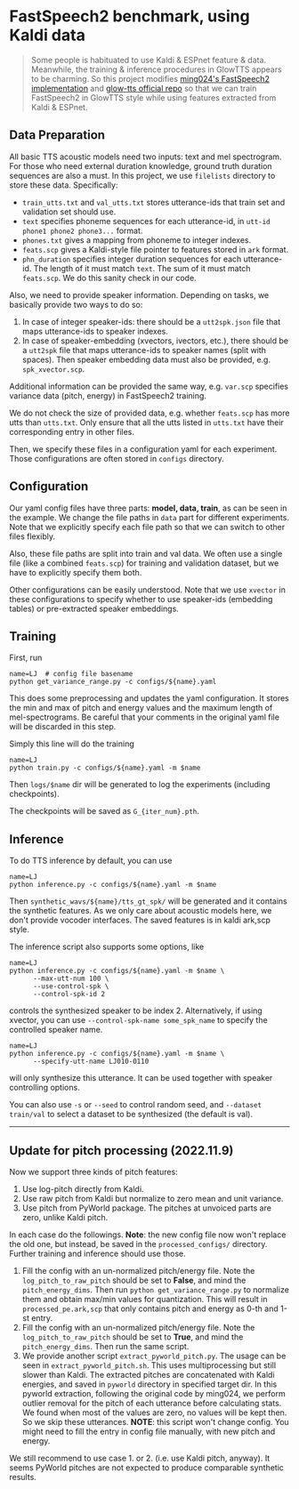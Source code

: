 # FastSpeech2 benchmark, using Kaldi data
> Some people is habituated to use Kaldi & ESPnet feature & data. Meanwhile, the training & inference procedures in GlowTTS appears to be charming. So this project modifies [ming024's FastSpeech2 implementation](https://github.com/ming024/FastSpeech2) and [glow-tts official repo](https://github.com/jaywalnut310/glow-tts) so that we can train FastSpeech2 in GlowTTS style while using features extracted from Kaldi & ESPnet.

## Data Preparation
All basic TTS acoustic models need two inputs: text and mel spectrogram. For those who need external duration knowledge, ground truth duration sequences are also a must.
In this project, we use `filelists` directory to store these data.
Specifically:
 * `train_utts.txt` and `val_utts.txt` stores utterance-ids that train set and validation set should use.
 * `text` specifies phoneme sequences for each utterance-id, in `utt-id phone1 phone2 phone3...` format.
 * `phones.txt` gives a mapping from phoneme to integer indexes.
 * `feats.scp` gives a Kaldi-style file pointer to features stored in `ark` format.
 * `phn_duration` specifies integer duration sequences for each utterance-id. The length of it must match `text`. The sum of it must match `feats.scp`. We do this sanity check in our code.

Also, we need to provide speaker information. Depending on tasks, we basically provide two ways to do so:
 1. In case of integer speaker-ids: there should be a `utt2spk.json` file that maps utterance-ids to speaker indexes.
 2. In case of speaker-embedding (xvectors, ivectors, etc.), there should be a `utt2spk` file that maps utterance-ids to speaker names (split with spaces). Then speaker embedding data must also be provided, e.g. `spk_xvector.scp`.

Additional information can be provided the same way, e.g. `var.scp` specifies variance data (pitch, energy) in FastSpeech2 training.

We do not check the size of provided data, e.g. whether `feats.scp` has more utts than `utts.txt`. Only ensure that all the utts listed in `utts.txt` have their corresponding entry in other files.

Then, we specify these files in a configuration yaml for each experiment. Those configurations are often stored in `configs` directory.

## Configuration
Our yaml config files have three parts: **model, data, train**, as can be seen in the example.
We change the file paths in `data` part for different experiments. Note that we explicitly specify each file path so that we can switch to other files flexibly.

Also, these file paths are split into train and val data. We often use a single file (like a combined `feats.scp`) for training and validation dataset, but we have to explicitly specify them both.

Other configurations can be easily understood. Note that we use `xvector` in these configurations to specify whether to use speaker-ids (embedding tables) or pre-extracted speaker embeddings.

## Training
First, run
```shell
name=LJ  # config file basename
python get_variance_range.py -c configs/${name}.yaml
```
This does some preprocessing and updates the yaml configuration. It stores the min and max of pitch and energy values and the maximum length of mel-spectrograms. 
Be careful that your comments in the original yaml file will be discarded in this step.

Simply this line will do the training
```shell
name=LJ
python train.py -c configs/${name}.yaml -m $name
```
Then `logs/$name` dir will be generated to log the experiments (including checkpoints).

The checkpoints will be saved as `G_{iter_num}.pth`.

## Inference
To do TTS inference by default, you can use
```shell
name=LJ
python inference.py -c configs/${name}.yaml -m $name
```
Then `synthetic_wavs/${name}/tts_gt_spk/` will be generated and it contains the synthetic features. As we only care about acoustic models here, we don't provide vocoder interfaces. The saved features is in kaldi ark,scp style.

The inference script also supports some options, like 
```shell
name=LJ
python inference.py -c configs/${name}.yaml -m $name \
      --max-utt-num 100 \
      --use-control-spk \
      --control-spk-id 2
```
controls the synthesized speaker to be index 2. Alternatively, if using xvector, you can use `--control-spk-name some_spk_name` to specify the controlled speaker name.

```shell
name=LJ
python inference.py -c configs/${name}.yaml -m $name \
      --specify-utt-name LJ010-0110
```
will only synthesize this utterance. It can be used together with speaker controlling options.

You can also use `-s` or `--seed` to control random seed, and `--dataset train/val` to select a dataset to be synthesized (the default is val).

---
## Update for pitch processing (2022.11.9)
Now we support three kinds of pitch features:
1. Use log-pitch directly from Kaldi.
2. Use raw pitch from Kaldi but normalize to zero mean and unit variance.
3. Use pitch from PyWorld package. The pitches at unvoiced parts are zero, unlike Kaldi pitch.

In each case do the followings. **Note**: the new config file now won't replace the old one, but instead, be saved in the `processed_configs/` directory. Further training and inference should use those.
1. Fill the config with an un-normalized pitch/energy file. Note the `log_pitch_to_raw_pitch` should be set to **False**, and mind the `pitch_energy_dims`. Then run `python get_variance_range.py` to normalize them and obtain max/min values for quantization. This will result in `processed_pe.ark,scp` that only contains pitch and energy as 0-th and 1-st entry.
2. Fill the config with an un-normalized pitch/energy file. Note the `log_pitch_to_raw_pitch` should be set to **True**, and mind the `pitch_energy_dims`. Then run the same script.
3. We provide another script `extract_pyworld_pitch.py`. The usage can be seen in `extract_pyworld_pitch.sh`. This uses multiprocessing but still slower than Kaldi. The extracted pitches are concatenated with Kaldi energies, and saved in `pyworld` directory in specified target dir. In this pyworld extraction, following the original code by ming024, we perform outlier removal for the pitch of each utterance before calculating stats. We found when most of the values are zero, no values will be kept then. So we skip these utterances. **NOTE**: this script won't change config. You might need to fill the entry in config file manually, with new pitch and energy.

We still recommend to use case 1. or 2. (i.e. use Kaldi pitch, anyway). It seems PyWorld pitches are not expected to produce comparable synthetic results. 
